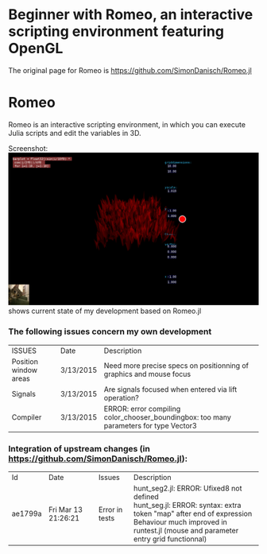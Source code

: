 # Beginner with Romeo, an interactive scripting environment featuring OpenGL

The original page for Romeo is <A HREF="https://github.com/SimonDanisch/Romeo.jl">https://github.com/SimonDanisch/Romeo.jl</A>

# Romeo
Romeo is an interactive scripting environment, in which you can execute Julia scripts and edit the variables in 3D.

Screenshot:
![Screenshot](test/CaptureJulia.png) shows current state of my development based on Romeo.jl

### The following issues concern my own development
<TABLE>
<TR><TD>ISSUES
    <TD>Date
    <TD>Description
<TR><TD>Position window areas
    <TD>3/13/2015
    <TD>Need more precise specs on positionning of graphics and mouse focus
<TR><TD>Signals
    <TD>3/13/2015
    <TD>Are signals focused when entered via lift operation?
<TR><TD>Compiler
    <TD>3/13/2015
    <TD>ERROR: error compiling color_chooser_boundingbox: too many parameters for type Vector3
</TABLE>


### Integration of upstream changes (in  <A HREF="https://github.com/SimonDanisch/Romeo.jl">https://github.com/SimonDanisch/Romeo.jl</A>):

<TABLE>
<TR> 
     <TD>Id
     <TD>Date
     <TD>Issues
     <TD>Description
<TR> 
     <TD>ae1799a
     <TD> Fri Mar 13 21:26:21 
     <TD> Error in tests
     <TD>hunt_seg2.jl:
         ERROR: Ufixed8 not defined
         <BR>hunt_seg.jl:
         ERROR: syntax: extra token "map" after end of expression
         <BR> Behaviour much improved in runtest.jl (mouse and parameter entry grid functionnal)
</TABLE>